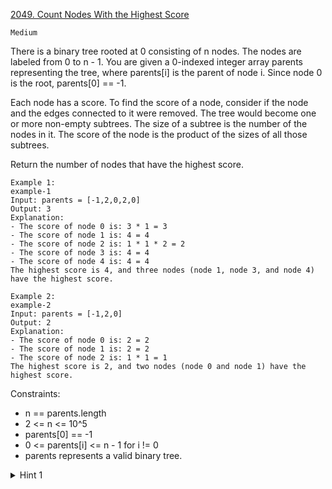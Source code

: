 [2049. Count Nodes With the Highest Score](https://leetcode.com/problems/count-nodes-with-the-highest-score/)

`Medium`

There is a binary tree rooted at 0 consisting of n nodes. The nodes are labeled from 0 to n - 1. You are given a 0-indexed integer array parents representing the tree, where parents[i] is the parent of node i. Since node 0 is the root, parents[0] == -1.

Each node has a score. To find the score of a node, consider if the node and the edges connected to it were removed. The tree would become one or more non-empty subtrees. The size of a subtree is the number of the nodes in it. The score of the node is the product of the sizes of all those subtrees.

Return the number of nodes that have the highest score.

```
Example 1:
example-1
Input: parents = [-1,2,0,2,0]
Output: 3
Explanation:
- The score of node 0 is: 3 * 1 = 3
- The score of node 1 is: 4 = 4
- The score of node 2 is: 1 * 1 * 2 = 2
- The score of node 3 is: 4 = 4
- The score of node 4 is: 4 = 4
The highest score is 4, and three nodes (node 1, node 3, and node 4) have the highest score.

Example 2:
example-2
Input: parents = [-1,2,0]
Output: 2
Explanation:
- The score of node 0 is: 2 = 2
- The score of node 1 is: 2 = 2
- The score of node 2 is: 1 * 1 = 1
The highest score is 2, and two nodes (node 0 and node 1) have the highest score.
```

Constraints:

- n == parents.length
- 2 <= n <= 10^5
- parents[0] == -1
- 0 <= parents[i] <= n - 1 for i != 0
- parents represents a valid binary tree.

<details>
<summary>Hint 1</summary>

</details>